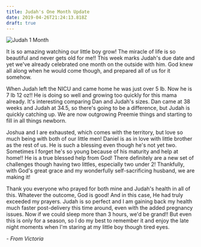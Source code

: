 ```yaml
---
title: Judah's One Month Update
date: 2019-04-26T21:24:13.818Z
draft: true
---
```

![Judah 1 Month](/images/20190419_231317.jpg)

It is so amazing watching our little boy grow! The miracle of life is so beautiful and never gets old for me!! This week marks Judah's due date and yet we've already celebrated one month on the outside with him. God knew all along when he would come though, and prepared all of us for it somehow.

When Judah left the NICU and came home he was just over 5 lb. Now he is 7 lb 12 oz!! He is doing so well and growing too quickly for this mama already. It's interesting comparing Dan and Judah's sizes. Dan came at 38 weeks and Judah at 34.5, so there's going to be a difference, but Judah is quickly catching up. We are now outgrowing Preemie things and starting to fill in all things newborn.

Joshua and I are exhausted, which comes with the territory, but love so much being with both of our little men! Daniel is as in love with little brother as the rest of us. He is such a blessing even though he's not yet two. Sometimes I forget he's so young because of his maturity and help at home!! He is a true blessed help from God! There definitely are a new set of challenges though having two littles, especially two under 2! Thankfully, with God's great grace and my wonderfully self-sacrificing husband, we are making it!

Thank you everyone who prayed for both mine and Judah's health in all of this. Whatever the outcome, God is good! And in this case, He had truly exceeded my prayers. Judah is so perfect and I am gaining back my health much faster post-delivery this time around, even with the added pregnancy issues. Now if we could sleep more than 3 hours, we'd be grand!! But even this is only for a season, so I do my best to remember it and enjoy the late night moments when I'm staring at my little boy though tired eyes.

_\- From Victoria_
